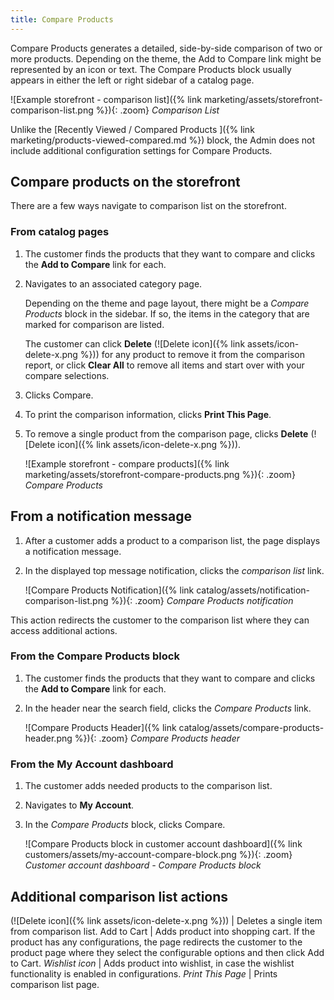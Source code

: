 ```yaml
---
title: Compare Products
---
```


Compare Products generates a detailed, side-by-side comparison of two or more products. Depending on the theme, the Add to Compare link might be represented by an icon or text. The Compare Products block usually appears in either the left or right sidebar of a catalog page.

![Example storefront - comparison list]({% link marketing/assets/storefront-comparison-list.png %}){: .zoom}
_Comparison List_

Unlike the [Recently Viewed / Compared Products ]({% link marketing/products-viewed-compared.md %}) block, the Admin does not include additional configuration settings for Compare Products.

## Compare products on the storefront

There are a few ways navigate to comparison list on the storefront.

### From catalog pages

1. The customer finds the products that they want to compare and clicks the **Add to Compare** link for each.

1. Navigates to an associated category page.

    Depending on the theme and page layout, there might be a _Compare Products_ block in the sidebar. If so, the items in the category that are marked for comparison are listed.

    The customer can click **Delete** (![Delete icon]({% link assets/icon-delete-x.png %})) for any product to remove it from the comparison report, or click **Clear All** to remove all items and start over with your compare selections.

1. Clicks <span class="btn">Compare</span>.

1. To print the comparison information, clicks **Print This Page**.

1. To remove a single product from the comparison page, clicks **Delete** (![Delete icon]({% link assets/icon-delete-x.png %})).

    ![Example storefront - compare products]({% link marketing/assets/storefront-compare-products.png %}){: .zoom}
    _Compare Products_

## From a notification message

1. After a customer adds a product to a comparison list, the page displays a notification message.

1. In the displayed top message notification, clicks the _comparison list_ link.

   ![Compare Products Notification]({% link catalog/assets/notification-comparison-list.png %}){: .zoom}
   _Compare Products notification_

This action redirects the customer to the comparison list where they can access additional actions.

### From the Compare Products block

1. The customer finds the products that they want to compare and clicks the **Add to Compare** link for each.

1. In the header near the search field, clicks the _Compare Products_ link.

   ![Compare Products Header]({% link catalog/assets/compare-products-header.png %}){: .zoom}
   _Compare Products header_

### From the My Account dashboard

1. The customer adds needed products to the comparison list.

1. Navigates to **My Account**.

1. In the _Compare Products_ block, clicks <span class="btn">Compare</span>.

   ![Compare Products block in customer account dashboard]({% link customers/assets/my-account-compare-block.png %}){: .zoom}
   _Customer account dashboard - Compare Products block_

## Additional comparison list actions

(![Delete icon]({% link assets/icon-delete-x.png %})) | Deletes a single item from comparison list.
<span class="btn">Add to Cart</span> | Adds product into shopping cart. If the product has any configurations, the page redirects the customer to the product page where they select the configurable options and then click <span class="btn">Add to Cart</span>.
_Wishlist icon_ | Adds product into wishlist, in case the wishlist functionality is enabled in configurations.
_Print This Page_ | Prints comparison list page.
